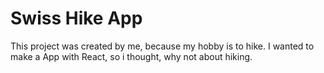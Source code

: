 # Swiss Hike App

This project was created by me, because my hobby is to hike. I wanted to make a App with React, so i thought, why not about hiking.